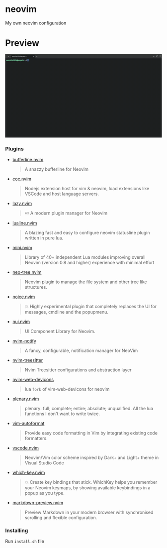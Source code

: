 # neovim
My own neovim configuration
# Preview
![Preview GIF](PREVIEW.gif)
### Plugins
- [bufferline.nvim](https://github.com/akinsho/bufferline.nvim)
    > A snazzy bufferline for Neovim
- [coc.nvim](https://github.com/neoclide/coc.nvim)
    > Nodejs extension host for vim & neovim, load extensions like VSCode and host language servers.
- [lazy.nvim](https://github.com/folke/lazy.nvim)
    > 💤 A modern plugin manager for Neovim
- [lualine.nvim](https://github.com/nvim-lualine/lualine.nvim)
    > A blazing fast and easy to configure neovim statusline plugin written in pure lua.
- [mini.nvim](https://github.com/echasnovski/mini.nvim)
    > Library of 40+ independent Lua modules improving overall Neovim (version 0.8 and higher) experience with minimal effort
- [neo-tree.nvim](https://github.com/nvim-neo-tree/neo-tree.nvim)
    > Neovim plugin to manage the file system and other tree like structures.
- [noice.nvim](https://github.com/folke/noice.nvim)
    > 💥 Highly experimental plugin that completely replaces the UI for messages, cmdline and the popupmenu.
- [nui.nvim](https://github.com/MunifTanjim/nui.nvim)
    > UI Component Library for Neovim.
- [nvim-notify](https://github.com/rcarriga/nvim-notify)
    > A fancy, configurable, notification manager for NeoVim
- [nvim-treesitter](https://github.com/nvim-treesitter/nvim-treesitter)
    > Nvim Treesitter configurations and abstraction layer
- [nvim-web-devicons](https://github.com/nvim-tree/nvim-web-devicons)
    > lua `fork` of vim-web-devicons for neovim
- [plenary.nvim](https://github.com/nvim-lua/plenary.nvim)
    > plenary: full; complete; entire; absolute; unqualified. All the lua functions I don't want to write twice.
- [vim-autoformat](https://github.com/vim-autoformat/vim-autoformat)
    > Provide easy code formatting in Vim by integrating existing code formatters.
- [vscode.nvim](https://github.com/Mofiqul/vscode.nvim)
    > Neovim/Vim color scheme inspired by Dark+ and Light+ theme in Visual Studio Code
- [which-key.nvim](https://github.com/folke/which-key.nvim)
    > 💥 Create key bindings that stick. WhichKey helps you remember your Neovim keymaps, by showing available keybindings in a popup as you type.
- [markdown-preview.nvim](https://github.com/iamcco/markdown-preview.nvim)
    > Preview Markdown in your modern browser with synchronised scrolling and flexible configuration.
### Installing
Run ```install.sh``` file

